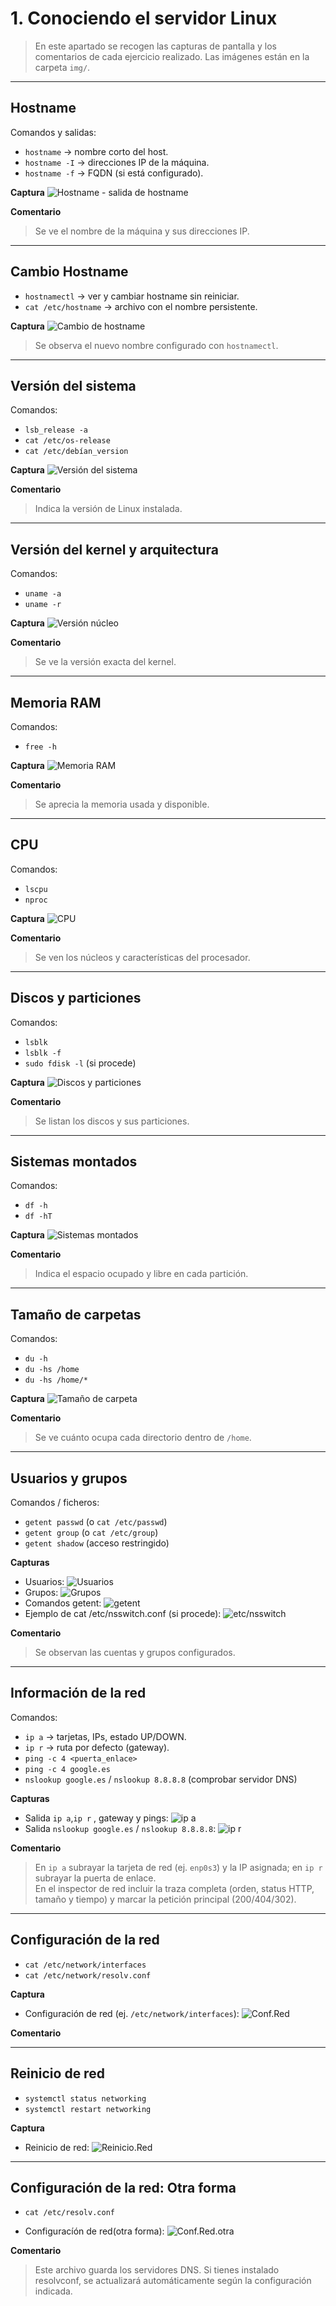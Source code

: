 # 1. Conociendo el servidor Linux

> En este apartado se recogen las capturas de pantalla y los comentarios de cada ejercicio realizado.
> Las imágenes están en la carpeta `img/`. 
---

## Hostname

Comandos y salidas:
- `hostname` → nombre corto del host.
- `hostname -I` → direcciones IP de la máquina.
- `hostname -f` → FQDN (si está configurado).

**Captura**
![Hostname - salida de hostname](img/hostname.png)

**Comentario**
> Se ve el nombre de la máquina y sus direcciones IP.

---

## Cambio Hostname

- `hostnamectl` → ver y cambiar hostname sin reiniciar.
- `cat /etc/hostname` → archivo con el nombre persistente.

**Captura**
![Cambio de hostname](img/cambiar-hostname.png)  
> Se observa el nuevo nombre configurado con `hostnamectl`.

---

## Versión del sistema

Comandos:
- `lsb_release -a`
- `cat /etc/os-release`
- `cat /etc/debían_version`

**Captura**
![Versión del sistema](img/version_sistema.png)

**Comentario**
> Indica la versión de Linux instalada.

---

## Versión del kernel y arquitectura

Comandos:
- `uname -a`
- `uname -r`

**Captura**
![Versión núcleo](img/versionNucleo.png)

**Comentario**
> Se ve la versión exacta del kernel.

---

## Memoria RAM

Comandos:
- `free -h`

**Captura**
![Memoria RAM](img/MemoriaRAM.png)

**Comentario**
> Se aprecia la memoria usada y disponible.

---

## CPU

Comandos:
- `lscpu`
- `nproc`

**Captura**
![CPU](img/CPU.png)

**Comentario**
> Se ven los núcleos y características del procesador.

---

## Discos y particiones

Comandos:
- `lsblk`
- `lsblk -f`
- `sudo fdisk -l` (si procede)

**Captura**
![Discos y particiones](img/DiscosYPars.png)

**Comentario**
> Se listan los discos y sus particiones.

---

## Sistemas montados

Comandos:
- `df -h`
- `df -hT`

**Captura**
![Sistemas montados](img/sistemas_montados.png)

**Comentario**
> Indica el espacio ocupado y libre en cada partición.

---

## Tamaño de carpetas

Comandos:
- `du -h`
- `du -hs /home`
- `du -hs /home/*`

**Captura**
![Tamaño de carpeta](img/tamaño_carpeta.png)

**Comentario**
> Se ve cuánto ocupa cada directorio dentro de `/home`.

---

## Usuarios y grupos

Comandos / ficheros:
- `getent passwd` (o `cat /etc/passwd`)
- `getent group` (o `cat /etc/group`)
- `getent shadow` (acceso restringido)

**Capturas**
- Usuarios: ![Usuarios](img/usuarios-grupos.1.png)
- Grupos: ![Grupos](img/usuarios-grupos.2.png)
- Comandos getent: ![getent](img/usuarios-grupos.3.png)
- Ejemplo de cat /etc/nsswitch.conf (si procede): ![etc/nsswitch](img/usuarios-grupos.4.png)

**Comentario**
> Se observan las cuentas y grupos configurados.

---

## Información de la red

Comandos:
- `ip a` → tarjetas, IPs, estado UP/DOWN.
- `ip r` → ruta por defecto (gateway).
- `ping -c 4 <puerta_enlace>`
- `ping -c 4 google.es`
- `nslookup google.es` / `nslookup 8.8.8.8` (comprobar servidor DNS)

**Capturas**
- Salida `ip a`,`ip r` , gateway y pings: ![ip a](img/info-red-1.png)
- Salida `nslookup google.es` / `nslookup 8.8.8.8`: ![ip r](img/info-red-2.png)


**Comentario**
> En `ip a` subrayar la tarjeta de red (ej. `enp0s3`) y la IP asignada; en `ip r` subrayar la puerta de enlace.  
> En el inspector de red incluir la traza completa (orden, status HTTP, tamaño y tiempo) y marcar la petición principal (200/404/302).

---

## Configuración de la red

- `cat /etc/network/interfaces`
- `cat /etc/network/resolv.conf`

**Captura**
- Configuración de red (ej. `/etc/network/interfaces`): ![Conf.Red](img/config-red.png)

**Comentario**
> 


---

## Reinicio de red

- `systemctl status networking`
- `systemctl restart networking`

**Captura**
- Reinicio de red: ![Reinicio.Red](img/reiniciar-red.png)

---

## Configuración de la red: Otra forma

- `cat /etc/resolv.conf`

- Configuracíón de red(otra forma): ![Conf.Red.otra](img/reiniciar-red-otra.png) 

**Comentario**
> Este archivo guarda los servidores DNS. Si tienes instalado resolvconf, se actualizará automáticamente según la configuración indicada.



